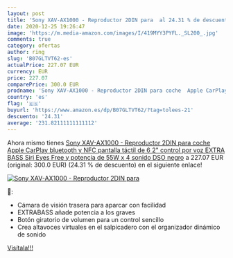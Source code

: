 ```yaml
---
layout: post
title: 'Sony XAV-AX1000 - Reproductor 2DIN para  al 24.31 % de descuento'
date: 2020-12-25 19:26:47
image: 'https://m.media-amazon.com/images/I/419MYY3PYFL._SL200_.jpg'
comments: true
category: ofertas
author: ring
slug: 'B07GLTVT62-es'
actualPrice: 227.07 EUR
currency: EUR
price: 227.07
comparePrice: 300.0 EUR
prodname: 'Sony XAV-AX1000 - Reproductor 2DIN para coche  Apple CarPlay  bluetooth y NFC  pantalla táctil de 6 2"  control por voz  EXTRA BASS  Siri Eyes Free y potencia de 55W x 4  sonido DSO   negro'
country: 'es'
flag: '🇪🇸'
buyurl: 'https://www.amazon.es/dp/B07GLTVT62/?tag=tolees-21'
descuento: '24.31'
average: '231.82111111111112'
---
```


Ahora mismo tienes [Sony XAV-AX1000 - Reproductor 2DIN para coche  Apple CarPlay  bluetooth y NFC  pantalla táctil de 6 2"  control por voz  EXTRA BASS  Siri Eyes Free y potencia de 55W x 4  sonido DSO   negro](https://www.amazon.es/dp/B07GLTVT62/?tag=tolees-21) a 227.07 EUR (original: 300.0 EUR) (24.31 %  de descuento) en el siguiente enlace!

[![Sony XAV-AX1000 - Reproductor 2DIN para ](https://m.media-amazon.com/images/I/419MYY3PYFL._SL200_.jpg)](https://www.amazon.es/dp/B07GLTVT62/?tag=tolees-21)

🔎:

- Cámara de visión trasera para aparcar con facilidad
- EXTRABASS añade potencia a los graves
- Botón giratorio de volumen para un control sencillo
- Crea altavoces virtuales en el salpicadero con el organizador dinámico de sonido

[Visítala!!!](https://www.amazon.es/dp/B07GLTVT62/?tag=tolees-21)
